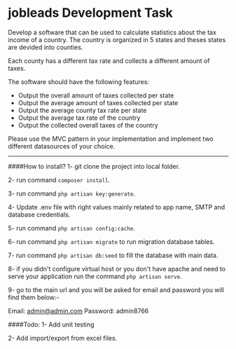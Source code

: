 # jobleads Development Task
Develop a software that can be used to calculate statistics about the tax income of a country. The country is organized in 5 states and theses states are devided into counties.

Each county has a different tax rate and collects a different amount of taxes.

The software should have the following features:

- Output the overall amount of taxes collected per state
- Output the average amount of taxes collected per state
- Output the average county tax rate per state
- Output the average tax rate of the country 
- Output the collected overall taxes of the country

Please use the MVC pattern in your implementation and implement two different datasources of your choice.

---------------------------------------

####How to install?
1- git clone the project into local folder.

2- run command `composer install`.

3- run command `php artisan key:generate`.

4- Update .env file with right values mainly related to app name, SMTP and database credentials.

5- run command `php artisan config:cache`.

6- run command `php artisan migrate` to run migration database tables.

7- run command `php artisan db:seed` to fill the database with main data.

8- if you didn't configure virtual host or you don't have apache and need to serve your application run the command `php artisan serve`.

9- go to the main url and you will be asked for email and password you will find them below:-

Email: admin@admin.com
Password: admin8766

####Todo:
1- Add unit testing

2- Add import/export from excel files.

